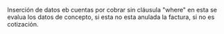 Inserción de datos eb cuentas por cobrar sin cláusula "where" en esta se evalua los datos de concepto, si esta no esta anulada la factura, si no es cotización.
